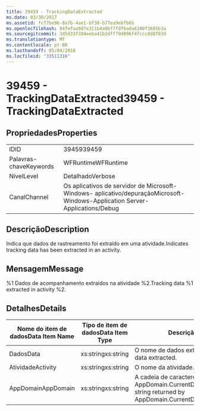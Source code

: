 ```yaml
---
title: 39459 - TrackingDataExtracted
ms.date: 03/30/2017
ms.assetid: fcf7be96-8a7b-4ae1-bf38-b77ea9ebfb6b
ms.openlocfilehash: 04fefaa987e311b4a0bf7fdf6ada6100f1685b3a
ms.sourcegitcommit: 3d5d33f384eeba41b2dff79d096f47ccc8d8f03d
ms.translationtype: MT
ms.contentlocale: pt-BR
ms.lasthandoff: 05/04/2018
ms.locfileid: "33511316"
---
```

# <a name="39459---trackingdataextracted"></a><span data-ttu-id="559e9-102">39459 - TrackingDataExtracted</span><span class="sxs-lookup"><span data-stu-id="559e9-102">39459 - TrackingDataExtracted</span></span>
## <a name="properties"></a><span data-ttu-id="559e9-103">Propriedades</span><span class="sxs-lookup"><span data-stu-id="559e9-103">Properties</span></span>  
  
|||  
|-|-|  
|<span data-ttu-id="559e9-104">ID</span><span class="sxs-lookup"><span data-stu-id="559e9-104">ID</span></span>|<span data-ttu-id="559e9-105">39459</span><span class="sxs-lookup"><span data-stu-id="559e9-105">39459</span></span>|  
|<span data-ttu-id="559e9-106">Palavras-chave</span><span class="sxs-lookup"><span data-stu-id="559e9-106">Keywords</span></span>|<span data-ttu-id="559e9-107">WFRuntime</span><span class="sxs-lookup"><span data-stu-id="559e9-107">WFRuntime</span></span>|  
|<span data-ttu-id="559e9-108">Nível</span><span class="sxs-lookup"><span data-stu-id="559e9-108">Level</span></span>|<span data-ttu-id="559e9-109">Detalhado</span><span class="sxs-lookup"><span data-stu-id="559e9-109">Verbose</span></span>|  
|<span data-ttu-id="559e9-110">Canal</span><span class="sxs-lookup"><span data-stu-id="559e9-110">Channel</span></span>|<span data-ttu-id="559e9-111">Os aplicativos de servidor de Microsoft-Windows- aplicativo/depuração</span><span class="sxs-lookup"><span data-stu-id="559e9-111">Microsoft-Windows-Application Server-Applications/Debug</span></span>|  
  
## <a name="description"></a><span data-ttu-id="559e9-112">Descrição</span><span class="sxs-lookup"><span data-stu-id="559e9-112">Description</span></span>  
 <span data-ttu-id="559e9-113">Indica que dados de rastreamento foi extraído em uma atividade.</span><span class="sxs-lookup"><span data-stu-id="559e9-113">Indicates tracking data has been extracted in an activity.</span></span>  
  
## <a name="message"></a><span data-ttu-id="559e9-114">Mensagem</span><span class="sxs-lookup"><span data-stu-id="559e9-114">Message</span></span>  
 <span data-ttu-id="559e9-115">%1 Dados de acompanhamento extraídos na atividade %2.</span><span class="sxs-lookup"><span data-stu-id="559e9-115">Tracking data %1 extracted in activity %2.</span></span>  
  
## <a name="details"></a><span data-ttu-id="559e9-116">Detalhes</span><span class="sxs-lookup"><span data-stu-id="559e9-116">Details</span></span>  
  
|<span data-ttu-id="559e9-117">Nome do item de dados</span><span class="sxs-lookup"><span data-stu-id="559e9-117">Data Item Name</span></span>|<span data-ttu-id="559e9-118">Tipo de item de dados</span><span class="sxs-lookup"><span data-stu-id="559e9-118">Data Item Type</span></span>|<span data-ttu-id="559e9-119">Descrição</span><span class="sxs-lookup"><span data-stu-id="559e9-119">Description</span></span>|  
|--------------------|--------------------|-----------------|  
|<span data-ttu-id="559e9-120">Dados</span><span class="sxs-lookup"><span data-stu-id="559e9-120">Data</span></span>|<span data-ttu-id="559e9-121">xs:string</span><span class="sxs-lookup"><span data-stu-id="559e9-121">xs:string</span></span>|<span data-ttu-id="559e9-122">O nome de dados extraídos.</span><span class="sxs-lookup"><span data-stu-id="559e9-122">The name of the data extracted.</span></span>|  
|<span data-ttu-id="559e9-123">Atividade</span><span class="sxs-lookup"><span data-stu-id="559e9-123">Activity</span></span>|<span data-ttu-id="559e9-124">xs:string</span><span class="sxs-lookup"><span data-stu-id="559e9-124">xs:string</span></span>|<span data-ttu-id="559e9-125">O nome da atividade.</span><span class="sxs-lookup"><span data-stu-id="559e9-125">The name of the activity.</span></span>|  
|<span data-ttu-id="559e9-126">AppDomain</span><span class="sxs-lookup"><span data-stu-id="559e9-126">AppDomain</span></span>|<span data-ttu-id="559e9-127">xs:string</span><span class="sxs-lookup"><span data-stu-id="559e9-127">xs:string</span></span>|<span data-ttu-id="559e9-128">A cadeia de caracteres retornada por AppDomain.CurrentDomain.FriendlyName.</span><span class="sxs-lookup"><span data-stu-id="559e9-128">The string returned by AppDomain.CurrentDomain.FriendlyName.</span></span>|
